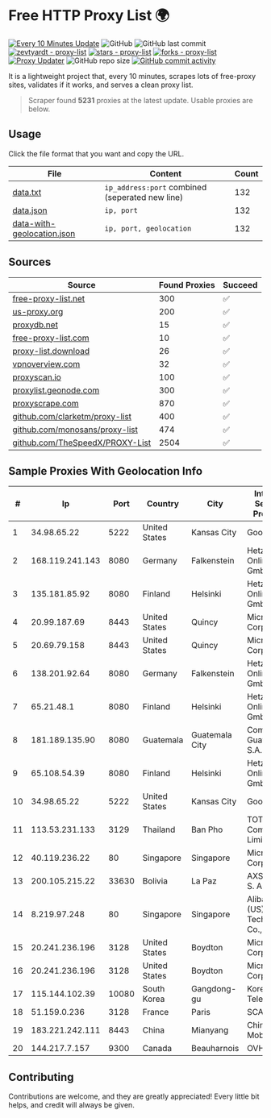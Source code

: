 
# Free HTTP Proxy List 🌍

[![Every 10 Minutes Update](https://github.com/mertguvencli/http-proxy-list/actions/workflows/main.yml/badge.svg?branch=main)](https://github.com/mertguvencli/http-proxy-list/actions/workflows/main.yml)
![GitHub](https://img.shields.io/github/license/mertguvencli/http-proxy-list)
![GitHub last commit](https://img.shields.io/github/last-commit/mertguvencli/http-proxy-list)
[![zevtyardt - proxy-list](https://img.shields.io/static/v1?label=zevtyardt&message=proxy-list&color=blue&logo=github)](https://github.com/zevtyardt/proxy-list "Go to GitHub repo")
[![stars - proxy-list](https://img.shields.io/github/stars/zevtyardt/proxy-list?style=social)](https://github.com/zevtyardt/proxy-list)
[![forks - proxy-list](https://img.shields.io/github/forks/zevtyardt/proxy-list?style=social)](https://github.com/zevtyardt/proxy-list)
[![Proxy Updater](https://github.com/zevtyardt/proxy-list/workflows/Proxy%20Updater/badge.svg)](https://github.com/zevtyardt/proxy-list/actions?query=workflow:"Proxy+Updater")
![GitHub repo size](https://img.shields.io/github/repo-size/zevtyardt/proxy-list)
[![GitHub commit activity](https://img.shields.io/github/commit-activity/m/zevtyardt/proxy-list?logo=commits)](https://github.com/zevtyardt/proxy-list/commits/main)

It is a lightweight project that, every 10 minutes, scrapes lots of free-proxy sites, validates if it works, and serves a clean proxy list.

> Scraper found **5231** proxies at the latest update. Usable proxies are below.

## Usage

Click the file format that you want and copy the URL.

|File|Content|Count|
|----|-------|-----|
|[data.txt](https://raw.githubusercontent.com/mertguvencli/http-proxy-list/main/proxy-list/data.txt)|`ip_address:port` combined (seperated new line)|132|
|[data.json](https://raw.githubusercontent.com/mertguvencli/http-proxy-list/main/proxy-list/data.json)|`ip, port`|132|
|[data-with-geolocation.json](https://raw.githubusercontent.com/mertguvencli/http-proxy-list/main/proxy-list/data-with-geolocation.json)|`ip, port, geolocation`|132|

## Sources

|Source|Found Proxies|Succeed|
|------|-------------|-------|
|[free-proxy-list.net](https://free-proxy-list.net)|300|✅|
|[us-proxy.org](https://www.us-proxy.org)|200|✅|
|[proxydb.net](http://proxydb.net)|15|✅|
|[free-proxy-list.com](https://free-proxy-list.com/?page=&port=&type%5B%5D=http&type%5B%5D=https&up_time=0&search=Search)|10|✅|
|[proxy-list.download](https://www.proxy-list.download/HTTP)|26|✅|
|[vpnoverview.com](https://vpnoverview.com/privacy/anonymous-browsing/free-proxy-servers)|32|✅|
|[proxyscan.io](https://www.proxyscan.io)|100|✅|
|[proxylist.geonode.com](https://proxylist.geonode.com/api/proxy-list?limit=300&page=1&sort_by=lastChecked&sort_type=desc&protocols=http,https)|300|✅|
|[proxyscrape.com](https://api.proxyscrape.com/v2/?request=displayproxies&protocol=http&timeout=10000&country=all&ssl=all&anonymity=all)|870|✅|
|[github.com/clarketm/proxy-list](https://raw.githubusercontent.com/clarketm/proxy-list/master/proxy-list-raw.txt)|400|✅|
|[github.com/monosans/proxy-list](https://raw.githubusercontent.com/monosans/proxy-list/main/proxies/http.txt)|474|✅|
|[github.com/TheSpeedX/PROXY-List](https://raw.githubusercontent.com/TheSpeedX/PROXY-List/master/http.txt)|2504|✅|


## Sample Proxies With Geolocation Info

|#|Ip|Port|Country|City|Internet Service Provider|
|-|--|----|-------|----|-------------------------|
|1|34.98.65.22|5222|United States|Kansas City|Google LLC|
|2|168.119.241.143|8080|Germany|Falkenstein|Hetzner Online GmbH|
|3|135.181.85.92|8080|Finland|Helsinki|Hetzner Online GmbH|
|4|20.99.187.69|8443|United States|Quincy|Microsoft Corporation|
|5|20.69.79.158|8443|United States|Quincy|Microsoft Corporation|
|6|138.201.92.64|8080|Germany|Falkenstein|Hetzner Online GmbH|
|7|65.21.48.1|8080|Finland|Helsinki|Hetzner Online GmbH|
|8|181.189.135.90|8080|Guatemala|Guatemala City|Comcel Guatemala S.A.|
|9|65.108.54.39|8080|Finland|Helsinki|Hetzner Online GmbH|
|10|34.98.65.22|5222|United States|Kansas City|Google LLC|
|11|113.53.231.133|3129|Thailand|Ban Pho|TOT Public Company Limited|
|12|40.119.236.22|80|Singapore|Singapore|Microsoft Corporation|
|13|200.105.215.22|33630|Bolivia|La Paz|AXS Bolivia S. A.|
|14|8.219.97.248|80|Singapore|Singapore|Alibaba (US) Technology Co., Ltd.|
|15|20.241.236.196|3128|United States|Boydton|Microsoft Corporation|
|16|20.241.236.196|3128|United States|Boydton|Microsoft Corporation|
|17|115.144.102.39|10080|South Korea|Gangdong-gu|Korea Telecom|
|18|51.159.0.236|3128|France|Paris|SCALEWAY|
|19|183.221.242.111|8443|China|Mianyang|China Mobile|
|20|144.217.7.157|9300|Canada|Beauharnois|OVH SAS|



## Contributing

Contributions are welcome, and they are greatly appreciated! Every
little bit helps, and credit will always be given.

